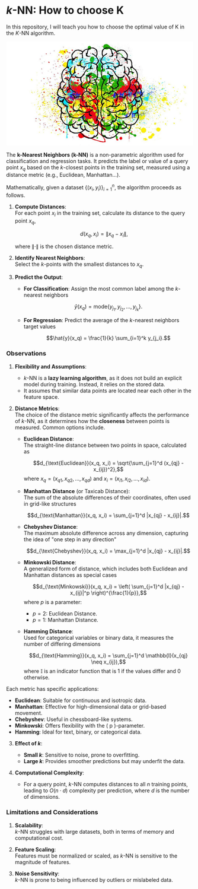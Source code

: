 # $k$-NN: How to choose K

In this repository, I will teach you how to choose the optimal value of K in the $K$-NN algorithm. 
<p align="center">
  <img src="https://github.com/VictorFrancheto/K_means-How_to_choose_K/blob/main/k_means.jpg">
</p>

The **k-Nearest Neighbors (k-NN)** is a non-parametric algorithm used for classification and regression tasks. It predicts the label or value of a query point $x_q$ based on the $k$-closest points in the training set, measured using a distance metric (e.g., Euclidean, Manhattan...).

Mathematically, given a dataset $\{(x_i, y_i)\}_{i=1}^n$, the algorithm proceeds as follows.

1. **Compute Distances**:  
   For each point $x_i$ in the training set, calculate its distance to the query point $x_q$,
   
   $$d(x_q, x_i) = \|x_q - x_i\|,$$
   
   where $\| \cdot \|$ is the chosen distance metric.

3. **Identify Nearest Neighbors**:  
   Select the $k$-points with the smallest distances to $x_q$.

4. **Predict the Output**:  
   - **For Classification**: Assign the most common label among the $k$-nearest neighbors
  
     $$\hat{y}(x_q) = \text{mode} \{y_{j_1}, y_{j_2}, \ldots, y_{j_k}\}.$$
     
   - **For Regression**: Predict the average of the $k$-nearest neighbors target values

     $$\hat{y}(x_q) = \frac{1}{k} \sum_{i=1}^k y_{j_i}.$$

### Observations

1. **Flexibility and Assumptions**:
   - $k$-NN is a **lazy learning algorithm**, as it does not build an explicit model during training. Instead, it relies on the stored data.
   - It assumes that similar data points are located near each other in the feature space.

2. **Distance Metrics**:  
   The choice of the distance metric significantly affects the performance of $k$-NN, as it determines how the **closeness** between points is measured. Common options include.

   - **Euclidean Distance**:  
     The straight-line distance between two points in space, calculated as
     
     $$d_{\text{Euclidean}}(x_q, x_i) = \sqrt{\sum_{j=1}^d (x_{qj} - x_{ij})^2},$$
     where $x_q = (x_{q1}, x_{q2}, \dots, x_{qd})$ and $x_i = (x_{i1}, x_{i2}, \dots, x_{id})$.

   - **Manhattan Distance** (or Taxicab Distance):  
     The sum of the absolute differences of their coordinates, often used in grid-like structures
     
     $$d_{\text{Manhattan}}(x_q, x_i) = \sum_{j=1}^d |x_{qj} - x_{ij}|.$$

   - **Chebyshev Distance**:  
     The maximum absolute difference across any dimension, capturing the idea of "one step in any direction"
     
     $$d_{\text{Chebyshev}}(x_q, x_i) = \max_{j=1}^d |x_{qj} - x_{ij}|.$$

   - **Minkowski Distance**:  
     A generalized form of distance, which includes both Euclidean and Manhattan distances as special cases
     
     $$d_{\text{Minkowski}}(x_q, x_i) = \left( \sum_{j=1}^d |x_{qj} - x_{ij}|^p \right)^{\frac{1}{p}},$$
     where $p$ is a parameter:
     - $p = 2$: Euclidean Distance.
     - $p = 1$: Manhattan Distance.

   - **Hamming Distance**:  
     Used for categorical variables or binary data, it measures the number of differing dimensions
     
     $$d_{\text{Hamming}}(x_q, x_i) = \sum_{j=1}^d \mathbb{I}(x_{qj} \neq x_{ij}),$$
     where $\mathbb{I}$ is an indicator function that is $1$ if the values differ and $0$ otherwise.

Each metric has specific applications:
- **Euclidean**: Suitable for continuous and isotropic data.
- **Manhattan**: Effective for high-dimensional data or grid-based movement.
- **Chebyshev**: Useful in chessboard-like systems.
- **Minkowski**: Offers flexibility with the \( p \)-parameter.
- **Hamming**: Ideal for text, binary, or categorical data.

3. **Effect of $k$**:
   - **Small $k$**: Sensitive to noise, prone to overfitting.
   - **Large $k$**: Provides smoother predictions but may underfit the data.

4. **Computational Complexity**:
   - For a query point, $k$-NN computes distances to all $n$ training points, leading to $O(n \cdot d)$ complexity per prediction, where $d$ is the number of dimensions. 

### Limitations and Considerations

1. **Scalability**:  
   $k$-NN struggles with large datasets, both in terms of memory and computational cost.
   
2. **Feature Scaling**:  
   Features must be normalized or scaled, as $k$-NN is sensitive to the magnitude of features.

3. **Noise Sensitivity**:  
   $k$-NN is prone to being influenced by outliers or mislabeled data.
